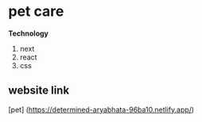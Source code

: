# pet care

**Technology**

1.  next
2.  react
3.  css

## website link

[pet] (https://determined-aryabhata-96ba10.netlify.app/)
